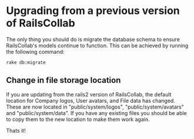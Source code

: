 # Upgrading from a previous version of RailsCollab

The only thing you should do is migrate the database schema to ensure RailsCollab's models 
continue to function. This can be achieved by running the following command:

    rake db:migrate

## Change in file storage location

If you are updating from the rails2 version of RailsCollab, the default location for Company logos, User avatars, and File data has changed. These are now located in "public/system/logos", "public/system/avatars" and "public/system/data".
If you have any existing files you should be able to copy them to the new location to make them work again.

Thats it!
